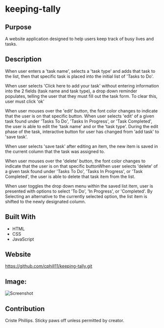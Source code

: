 # keeping-tally

## Purpose
A website application designed to help users keep track of busy lives and tasks.

## Description
When user enters a 'task name', selects a 'task type' and adds that task to the list, then that specific task is placed into the initial list of 'Tasks to Do'. 

When user selects 'Click here to add your task' without entering information into the 2 fields (task name and task type), a drop down reminder populates, telling the user that they must fill out the task form.  To clear this, user must click 'ok'

When user mouses over the 'edit' button, the font color changes to indicate that the user is on that specific button.  When user selects 'edit' of a given task found under 'Tasks To Do', 'Tasks In Progress', or 'Task Completed', the user is able to edit the 'task name' and or the 'task type'.  During the edit phase of the task, interactive button for user has changed from 'add task' to 'save task'.  

When user selects 'save task' after editing an item, the new item is saved in the current column that the task was assigned to. 

When user mouses over the 'delete' button, the font color changes to indicate that the user is on that specific buttonWhen user selects 'delete' of a given task found under 'Tasks To Do', 'Tasks In Progress', or 'Task Completed', the user is able to delete that task item from the list.

When user toggles the drop down menu within the saved list item, user is presented with options to select 'To Do', 'In Progress', or 'Completed'.  By Selecting an alternative to the currently selected option, the list item is shifted to the newly designated column.



## Built With
* HTML
* CSS
* JavaScript


## Website
https://github.com/cphill11/keeping-tally.git


## Image: 
![Screenshot](public/template/assets/images/screenshot.png)

## Contribution
Criste Phillips.  Sticky paws off unless permitted by creator.